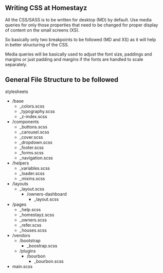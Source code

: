 ## Writing CSS at Homestayz ##

All the CSS/SASS is to be written for desktop (MD) by default. Use media queries for only those properties that need to be changed for proper display of content on the small screens (XS).

So basically only two breakpoints to be followed (MD and XS) as it will help in better structuring of the CSS.

Media queries will be basically used to adjust the font size, paddings and margins or just padding and margins if the fonts are handled to scale separately.


## General File Structure to be followed ##

stylesheets
- /base
  - _colors.scss
  - _typography.scss
  - _z-index.scss
- /components
  - _buttons.scss
  - _carousel.scss
  - _cover.scss
  - _dropdown.scss
  - _footer.scss
  - _forms.scss
  - _navigation.scss
- /helpers
  - _variables.scss
  - _loader.scss
  - _mixins.scss
- /layouts
  - _layout.scss
    - /owners-dashboard
      - _layout.scss
- /pages
  - _help.scss
  - _homestayz.scss
  - _owners.scss
  - _refer.scss
  - _houses.scss
- /vendors
    - /bootstrap
      - _boostrap.scss
    - /plugins
      - /bourbon
        - _bourbon.scss
- main.scss
